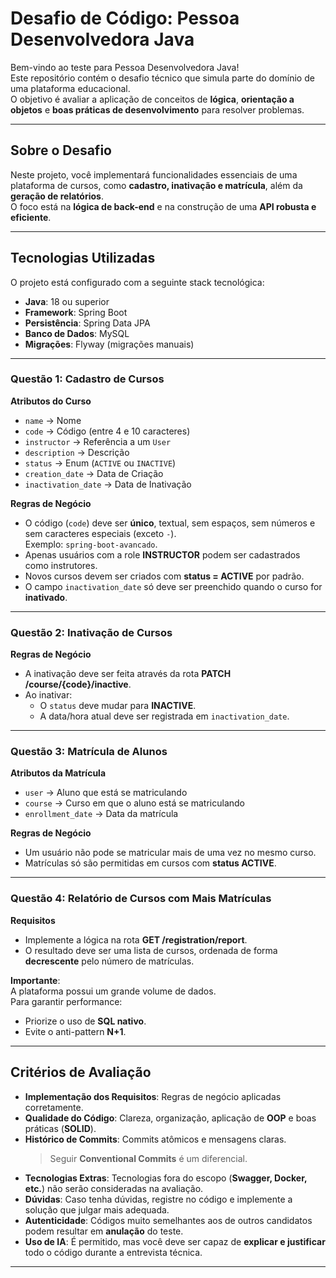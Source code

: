 #  Desafio de Código: Pessoa Desenvolvedora Java

Bem-vindo ao teste para Pessoa Desenvolvedora Java!  
Este repositório contém o desafio técnico que simula parte do domínio de uma plataforma educacional.  
O objetivo é avaliar a aplicação de conceitos de **lógica**, **orientação a objetos** e **boas práticas de desenvolvimento** para resolver problemas.

---

##  Sobre o Desafio
Neste projeto, você implementará funcionalidades essenciais de uma plataforma de cursos, como **cadastro, inativação e matrícula**, além da **geração de relatórios**.  
O foco está na **lógica de back-end** e na construção de uma **API robusta e eficiente**.


---

## Tecnologias Utilizadas
O projeto está configurado com a seguinte stack tecnológica:

- **Java**: 18 ou superior  
- **Framework**: Spring Boot  
- **Persistência**: Spring Data JPA  
- **Banco de Dados**: MySQL  
- **Migrações**: Flyway (migrações manuais)  

---

###  Questão 1: Cadastro de Cursos

**Atributos do Curso**
- `name` → Nome  
- `code` → Código (entre 4 e 10 caracteres)  
- `instructor` → Referência a um `User`  
- `description` → Descrição  
- `status` → Enum (`ACTIVE` ou `INACTIVE`)  
- `creation_date` → Data de Criação  
- `inactivation_date` → Data de Inativação  

**Regras de Negócio**
- O código (`code`) deve ser **único**, textual, sem espaços, sem números e sem caracteres especiais (exceto `-`).  
  Exemplo: `spring-boot-avancado`.  
- Apenas usuários com a role **INSTRUCTOR** podem ser cadastrados como instrutores.  
- Novos cursos devem ser criados com **status = ACTIVE** por padrão.  
- O campo `inactivation_date` só deve ser preenchido quando o curso for **inativado**.  

---

###  Questão 2: Inativação de Cursos

**Regras de Negócio**
- A inativação deve ser feita através da rota **PATCH /course/{code}/inactive**.  
- Ao inativar:
  - O `status` deve mudar para **INACTIVE**.  
  - A data/hora atual deve ser registrada em `inactivation_date`.  

---

###  Questão 3: Matrícula de Alunos

**Atributos da Matrícula**
- `user` → Aluno que está se matriculando  
- `course` → Curso em que o aluno está se matriculando  
- `enrollment_date` → Data da matrícula  

**Regras de Negócio**
- Um usuário não pode se matricular mais de uma vez no mesmo curso.  
- Matrículas só são permitidas em cursos com **status ACTIVE**.  

---

###  Questão 4: Relatório de Cursos com Mais Matrículas

**Requisitos**
- Implemente a lógica na rota **GET /registration/report**.  
- O resultado deve ser uma lista de cursos, ordenada de forma **decrescente** pelo número de matrículas.  

 **Importante**:  
A plataforma possui um grande volume de dados.  
Para garantir performance:
- Priorize o uso de **SQL nativo**.  
- Evite o anti-pattern **N+1**.  

---

##  Critérios de Avaliação

- **Implementação dos Requisitos**: Regras de negócio aplicadas corretamente.  
- **Qualidade do Código**: Clareza, organização, aplicação de **OOP** e boas práticas (**SOLID**).  
- **Histórico de Commits**: Commits atômicos e mensagens claras.  
  > Seguir **Conventional Commits** é um diferencial.  
- **Tecnologias Extras**: Tecnologias fora do escopo (**Swagger, Docker, etc.**) não serão consideradas na avaliação.  
- **Dúvidas**: Caso tenha dúvidas, registre no código e implemente a solução que julgar mais adequada.  
- **Autenticidade**: Códigos muito semelhantes aos de outros candidatos podem resultar em **anulação** do teste.  
- **Uso de IA**: É permitido, mas você deve ser capaz de **explicar e justificar** todo o código durante a entrevista técnica.  

---
